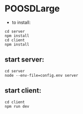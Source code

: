 # POOSDLarge
- to install:
~~~
cd server
npm install
cd client
npm install
~~~


## start server:
~~~
cd server
node --env-file=config.env server
~~~

## start client:
~~~
cd client
npm run dev
~~~
